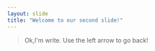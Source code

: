 ```yaml
---
layout: slide
title: "Welcome to our second slide!"
---
```

> Ok,I'm write.
Use the left arrow to go back!

